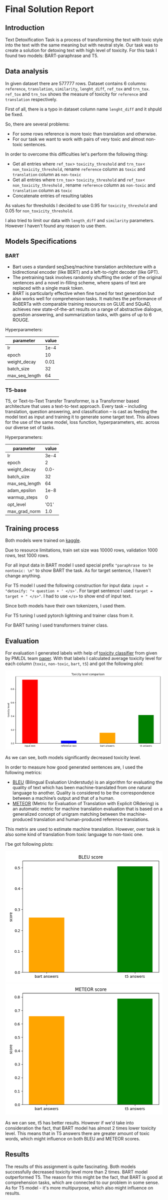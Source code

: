 # Final Solution Report

## Introduction

Text Detoxification Task is a process of transforming the text with toxic style into the text with the same meaning but with neutral style. Our task was to create a solution for detoxing text with high level of toxicity. For this task I found two models: BART-paraphrase and T5.

## Data analysis

In given dataset there are 577777 rows. Dataset contains 6 columns: ```reference```, ```translation```, ```similarity```, ```lenght_diff```, ```ref_tox``` and ```trn_tox```. ```ref_tox``` and ```trn_tox``` shows the measure of toxicity for ```reference``` and ```translation``` respectively.

First of all, there is a typo in dataset column name ```lenght_diff``` and it shpuld be fixed.

So, there are several problems:

- For some rows reference is more toxic than translation and otherwise.
- For our task we want to work with pairs of very toxic and almost non-toxic sentences.

In order to overcome this difficulties let's perform the following thing:

- Get all entries where ```ref_tox```> ```toxicity_threshold``` and ```trn_tox```< ```non_toxicity_threshold```, rename ```reference``` column as ```toxic``` and ```translation``` column as ```non-toxic```
- Get all entries where ```trn_tox```> ```toxicity_threshold``` and ```ref_tox```< ```non_toxicity_threshold``` , rename ```reference``` column as ```non-toxic``` and ```translation``` column as ```toxic```
- Concatenate entries of resulting tables

As values for thresholds I decided to use 0.95 for ```toxicity_threshold``` and 0.05 for ```non_toxicity_threshold```.

I also tried to limit our data with ```length_diff``` and ```similarity``` parameters. However I haven't found any reason to use them.

## Models Specifications

### BART

- Bart uses a standard seq2seq/machine translation architecture with a bidirectional encoder (like BERT) and a left-to-right decoder (like GPT).
- The pretraining task involves randomly shuffling the order of the original sentences and a novel in-filling scheme, where spans of text are replaced with a single mask token.
- BART is particularly effective when fine tuned for text generation but also works well for comprehension tasks. It matches the performance of RoBERTa with comparable training resources on GLUE and SQuAD, achieves new state-of-the-art results on a range of abstractive dialogue, question answering, and summarization tasks, with gains of up to 6 ROUGE.

Hyperparameters:

| parameter      	| value 	|
|----------------	|-------	|
| lr             	| 1e-4  	|
| epoch          	| 10    	|
| weight_decay   	| 0.01  	|
| batch_size     	| 32    	|
| max_seq_length 	| 64    	|

### T5-base

T5, or Text-to-Text Transfer Transformer, is a Transformer based architecture that uses a text-to-text approach. Every task – including translation, question answering, and classification – is cast as feeding the model text as input and training it to generate some target text. This allows for the use of the same model, loss function, hyperparameters, etc. across our diverse set of tasks.

Hyperparameters:

| parameter      	| value 	|
|----------------	|-------	|
| lr             	| 3e-4  	|
| epoch          	| 2     	|
| weight_decay   	| 0.0-  	|
| batch_size     	| 32    	|
| max_seq_length 	| 64    	|
| adam_epsilon   	| 1e-8  	|
| warmup_steps   	| 0     	|
| opt_level      	| 'O1'  	|
| max_grad_norm  	| 1.0   	|

## Training process

Both models were trained on [kaggle](https://www.kaggle.com/).

Due to resource limitations, train set size was 10000 rows, validation 1000 rows, test 1000 rows.

For all input data in BART model I used special prefix `"paraphrase to be nontoxic: \n"` to show BART the task. As for target sentence, I haven't change anything.

For T5 model I used the following construction for input data: `input = "detoxify: "+ question + ' </s>'`.
For target sentence I used `target = target + " </s>"`. I had to use `</s>` to show end of input text.

Since both models have their own tokenizers, I used them.

For T5 tuning I used pytorch lightning and trainer class from it.

For BART tuning I used transformers trainer class.

## Evaluation

For evaluation I generated labels with help of [toxicity classifier](https://huggingface.co/s-nlp/roberta_toxicity_classifier) from given by PMLDL team [paper](https://arxiv.org/abs/2109.08914). With that labels I calculated average toxicity level for each column (```toxic```, ```non-toxic```, ```bart```, ```t5```) and got the following plot:

![plot](./figures/toxicity_levels.png)

As we can see, both models significantly decreased toxicity level.

In order to measure how good generated sentences are, I used the following metrics:

- [BLEU](https://huggingface.co/spaces/evaluate-metric/bleu) (Bilingual Evaluation Understudy) is an algorithm for evaluating the quality of text which has been machine-translated from one natural language to another. Quality is considered to be the correspondence between a machine’s output and that of a human.
- [METEOR](https://huggingface.co/spaces/evaluate-metric/meteor) (Metric for Evaluation of Translation with Explicit ORdering) is an automatic metric for machine translation evaluation that is based on a generalized concept of unigram matching between the machine-produced translation and human-produced reference translations.

This metrix are used to estimate machine translation. However, over task is also some kind of translation from toxic language to non-toxic one.

I'be got following plots:

![plot](./figures/bleu_score.png)
![plot](./figures/meteor_score.png)

As we can see, t5 has better results. However if we'd take into consideration the fact, that BART model has almost 2 times lower toxicity level. This means that in T5 answers there are greater amount of toxic words, which might influence on both BLEU and METEOR scores.

## Results

The results of this assignment is quite fascinating. Both models successfully decreased toxicity level more than 2 times. BART model outperformed T5. The reason for this might be the fact, that BART is good at comprehension tasks, which are connected to our problem in some sense. As for T5 model - it's more multipurpose, which also might influence on results.
